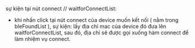 sự kiện tại nút connect 
// waitforConnectList:
- khi nhấn click tại nút connect của device muốn kết nối ( nằm trong bleFoundList ), sự kiện: lấy địa chỉ mac của device đó đưa lên waitforConnectList, sau đó, địa chỉ sẽ được gọi xuống hàm connect để làm nhiệm vụ connect. 


